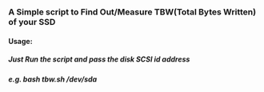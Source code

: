 ### A Simple script to Find Out/Measure TBW(Total Bytes Written) of your SSD

#### Usage:

##### Just Run the script  and pass the disk SCSI id address
##### *e.g. bash tbw.sh /dev/sda*
